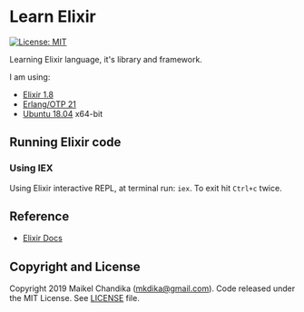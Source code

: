 # Learn Elixir

[![License: MIT](https://img.shields.io/badge/License-MIT-blue.svg)](/LICENSE)

Learning Elixir language, it's library and framework.

I am using:

- [Elixir 1.8](https://elixir-lang.org/)
- [Erlang/OTP 21](https://www.erlang.org/)
- [Ubuntu 18.04](http://releases.ubuntu.com/18.04/) x64-bit


## Running Elixir code

### Using IEX

Using Elixir interactive REPL, at terminal run: `iex`. To exit hit `Ctrl+c` twice.


## Reference

- [Elixir Docs](https://elixir-lang.org/docs.html)

## Copyright and License

Copyright 2019 Maikel Chandika (mkdika@gmail.com). Code released under the
MIT License. See [LICENSE](/LICENSE) file.
